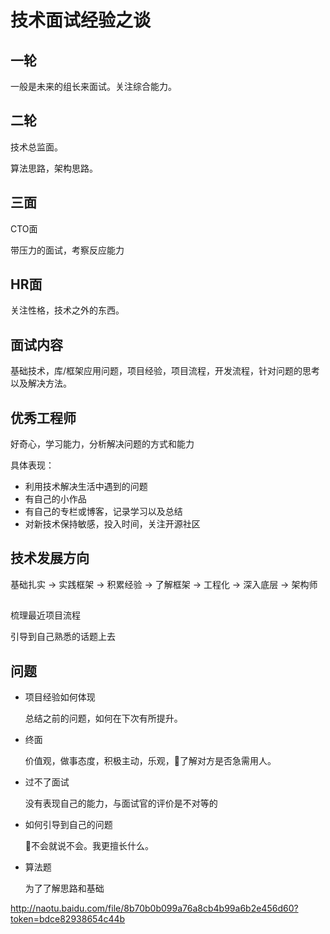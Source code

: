# 技术面试经验之谈

## 一轮

一般是未来的组长来面试。关注综合能力。

## 二轮

技术总监面。

算法思路，架构思路。

## 三面

CTO面

带压力的面试，考察反应能力

## HR面

关注性格，技术之外的东西。

## 面试内容

基础技术，库/框架应用问题，项目经验，项目流程，开发流程，针对问题的思考以及解决方法。

## 优秀工程师

好奇心，学习能力，分析解决问题的方式和能力

具体表现：

- 利用技术解决生活中遇到的问题
- 有自己的小作品
- 有自己的专栏或博客，记录学习以及总结
- 对新技术保持敏感，投入时间，关注开源社区

## 技术发展方向

基础扎实 -> 实践框架 -> 积累经验 -> 了解框架 -> 工程化 -> 深入底层 -> 架构师

##

梳理最近项目流程

引导到自己熟悉的话题上去

## 问题

- 项目经验如何体现

  总结之前的问题，如何在下次有所提升。

- 终面

  价值观，做事态度，积极主动，乐观，了解对方是否急需用人。

- 过不了面试

  没有表现自己的能力，与面试官的评价是不对等的

- 如何引导到自己的问题

  不会就说不会。我更擅长什么。

- 算法题

  为了了解思路和基础

http://naotu.baidu.com/file/8b70b0b099a76a8cb4b99a6b2e456d60?token=bdce82938654c44b